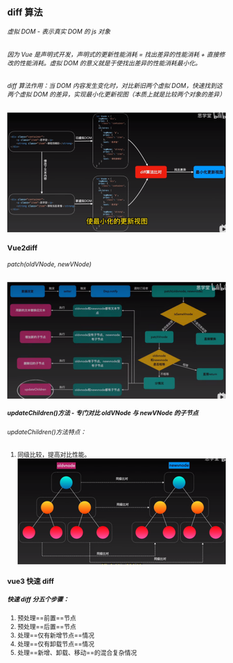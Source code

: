 ## diff 算法

###### 虚拟 DOM - 表示真实 DOM 的 js 对象

###### 因为 Vue 是声明式开发，声明式的更新性能消耗 = 找出差异的性能消耗 + 直接修改的性能消耗。虚拟 DOM 的意义就是于使找出差异的性能消耗最小化。

###### diff 算法作用：当 DOM 内容发生变化时，对比新旧两个虚拟 DOM，快速找到这两个虚拟 DOM 的差异，实现最小化更新视图（本质上就是比较两个对象的差异）

![diff算法作用](./diff.png)

### Vue2diff

###### patch(oldVNode, newVNode)

![patch过程](./patch.png)

##### updateChildren()方法 - 专门对比 oldVNode 与 newVNode 的子节点

###### updateChildren()方法特点：

1. 同级比较，提高对比性能。
   ![同级对比](./peer-comparison.png)

### vue3 快速 diff

##### 快速 diff 分五个步骤：

1. 预处理==前置==节点
2. 预处理==后置==节点
3. 处理==仅有新增节点==情况
4. 处理==仅有卸载节点==情况
5. 处理==新增、卸载、移动==的混合复杂情况
